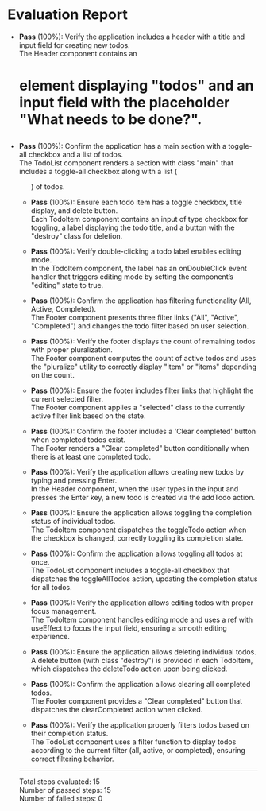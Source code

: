 # Evaluation Report

- **Pass** (100%): Verify the application includes a header with a title and input field for creating new todos.  
  The Header component contains an <h1> element displaying "todos" and an input field with the placeholder "What needs to be done?".

- **Pass** (100%): Confirm the application has a main section with a toggle-all checkbox and a list of todos.  
  The TodoList component renders a section with class "main" that includes a toggle-all checkbox along with a list (<ul>) of todos.

- **Pass** (100%): Ensure each todo item has a toggle checkbox, title display, and delete button.  
  Each TodoItem component contains an input of type checkbox for toggling, a label displaying the todo title, and a button with the "destroy" class for deletion.

- **Pass** (100%): Verify double-clicking a todo label enables editing mode.  
  In the TodoItem component, the label has an onDoubleClick event handler that triggers editing mode by setting the component’s "editing" state to true.

- **Pass** (100%): Confirm the application has filtering functionality (All, Active, Completed).  
  The Footer component presents three filter links ("All", "Active", "Completed") and changes the todo filter based on user selection.

- **Pass** (100%): Verify the footer displays the count of remaining todos with proper pluralization.  
  The Footer component computes the count of active todos and uses the "pluralize" utility to correctly display "item" or "items" depending on the count.

- **Pass** (100%): Ensure the footer includes filter links that highlight the current selected filter.  
  The Footer component applies a "selected" class to the currently active filter link based on the state.

- **Pass** (100%): Confirm the footer includes a 'Clear completed' button when completed todos exist.  
  The Footer renders a "Clear completed" button conditionally when there is at least one completed todo.

- **Pass** (100%): Verify the application allows creating new todos by typing and pressing Enter.  
  In the Header component, when the user types in the input and presses the Enter key, a new todo is created via the addTodo action.

- **Pass** (100%): Ensure the application allows toggling the completion status of individual todos.  
  The TodoItem component dispatches the toggleTodo action when the checkbox is changed, correctly toggling its completion state.

- **Pass** (100%): Confirm the application allows toggling all todos at once.  
  The TodoList component includes a toggle-all checkbox that dispatches the toggleAllTodos action, updating the completion status for all todos.

- **Pass** (100%): Verify the application allows editing todos with proper focus management.  
  The TodoItem component handles editing mode and uses a ref with useEffect to focus the input field, ensuring a smooth editing experience.

- **Pass** (100%): Ensure the application allows deleting individual todos.  
  A delete button (with class "destroy") is provided in each TodoItem, which dispatches the deleteTodo action upon being clicked.

- **Pass** (100%): Confirm the application allows clearing all completed todos.  
  The Footer component provides a "Clear completed" button that dispatches the clearCompleted action when clicked.

- **Pass** (100%): Verify the application properly filters todos based on their completion status.  
  The TodoList component uses a filter function to display todos according to the current filter (all, active, or completed), ensuring correct filtering behavior.

---

Total steps evaluated: 15  
Number of passed steps: 15  
Number of failed steps: 0